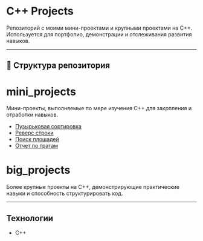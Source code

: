 # C++ Projects

Репозиторий с моими мини-проектами и крупными проектами на C++.  
Используется для портфолио, демонстрации и отслеживания развития навыков.

---

## 📂 Структура репозитория

# mini_projects
Мини-проекты, выполняемые по мере изучения C++ для закрпления и отработки навыков.
- [Пузырьковая сортировка](mini_projects/bubble_sort/bubble_sort.cpp)
- [Реверс строки](https://github.com/kiruxa097/cpp-projects/blob/main/mini-project(reversed%20string)/reversed.cpp)
- [Поиск площадей](https://github.com/kiruxa097/cpp-projects/blob/main/mini-project(find_area)/find_area.cpp)
- [Отчет по тратам](https://github.com/kiruxa097/cpp-projects/blob/main/mini-project(cost_report)/cost_report.cpp)

# big_projects
Более крупные проекты на C++, демонстрирующие практические навыки и способность структурировать код.

---

## Технологии
- C++
